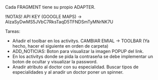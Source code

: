 Cada FRAGMENT tiene su propio ADAPTER.

!NOTAS!
API KEY (GOOGLE MAPS) -> AIzaSyDwMS5JVbC7RksTaqD5TFNDSmTyMNrNK7U

Tareas:

- Añadir el toolbar en los activitys. CAMBIAR EMIAL -> TOOLBAR (Ya hecho, hacer el siguiente en orden de carpeta)
- ADD_NOTICIAS: Boton para visualizar la imagen POPUP del link.
- En los activitys donde se pida la contraseña se debe implementar un boton de ocultar y visualizar la password.
- Anadir atributo al doctor con su especialidad. Buscar tipos de especialidades y al anadir un doctor poner un spinner.